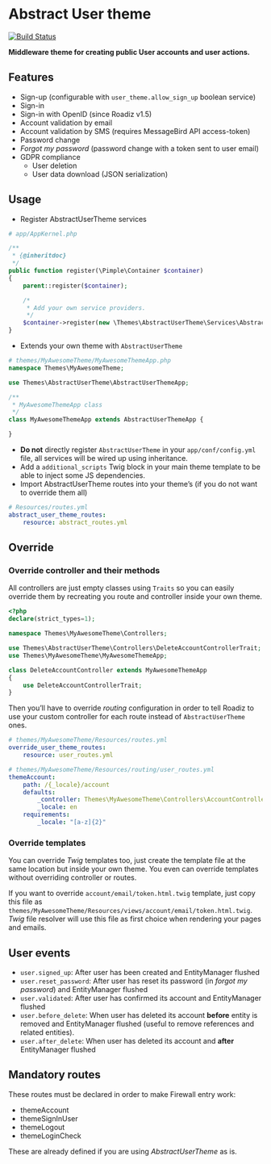 # Abstract User theme

[![Build Status](https://travis-ci.org/roadiz/AbstractUserTheme.svg?branch=master)](https://travis-ci.org/roadiz/AbstractUserTheme)

**Middleware theme for creating public User accounts and user actions.**

## Features

- Sign-up (configurable with `user_theme.allow_sign_up` boolean service)
- Sign-in
- Sign-in with OpenID (since Roadiz v1.5)
- Account validation by email
- Account validation by SMS (requires MessageBird API access-token)
- Password change
- *Forgot my password* (password change with a token sent to user email)
- GDPR compliance
    - User deletion
    - User data download (JSON serialization)

## Usage

- Register AbstractUserTheme services 

```php
# app/AppKernel.php

/**
 * {@inheritdoc}
 */
public function register(\Pimple\Container $container)
{
    parent::register($container);

    /*
     * Add your own service providers.
     */
    $container->register(new \Themes\AbstractUserTheme\Services\AbstractUserThemeProvider());
}
```

- Extends your own theme with `AbstractUserTheme`

```php
# themes/MyAwesomeTheme/MyAwesomeThemeApp.php
namespace Themes\MyAwesomeTheme;

use Themes\AbstractUserTheme\AbstractUserThemeApp;

/**
 * MyAwesomeThemeApp class
 */
class MyAwesomeThemeApp extends AbstractUserThemeApp {

}
```

- **Do not** directly register `AbstractUserTheme` in your `app/conf/config.yml` file, all services will be wired up using inheritance.
- Add a `additional_scripts` Twig block in your main theme template to be able to inject some JS dependencies.
- Import AbstractUserTheme routes into your theme’s (if you do not want to override them all)
```yaml
# Resources/routes.yml
abstract_user_theme_routes:
    resource: abstract_routes.yml
```

## Override

### Override controller and their methods

All controllers are just empty classes using `Traits` so you can easily override them by recreating you route and controller inside your own theme.

```php
<?php
declare(strict_types=1);

namespace Themes\MyAwesomeTheme\Controllers;

use Themes\AbstractUserTheme\Controllers\DeleteAccountControllerTrait;
use Themes\MyAwesomeTheme\MyAwesomeThemeApp;

class DeleteAccountController extends MyAwesomeThemeApp
{
    use DeleteAccountControllerTrait;
}
```

Then you’ll have to override *routing* configuration in order to tell Roadiz to use your custom controller for each route instead of `AbstractUserTheme` ones.

```yaml
# themes/MyAwesomeTheme/Resources/routes.yml
override_user_theme_routes:
    resource: user_routes.yml
```

```yaml
# themes/MyAwesomeTheme/Resources/routing/user_routes.yml
themeAccount:
    path: /{_locale}/account
    defaults:
        _controller: Themes\MyAwesomeTheme\Controllers\AccountController::accountAction
        _locale: en
    requirements:
        _locale: "[a-z]{2}"

```

### Override templates
You can override *Twig* templates too, just create the template file at the same location but inside your own theme. You even can override templates without overriding controller or routes.

If you want to override `account/email/token.html.twig` template, just copy this file as `themes/MyAwesomeTheme/Resources/views/account/email/token.html.twig`. *Twig* file resolver will use this file as first choice when rendering your pages and emails.

## User events

- `user.signed_up`: After user has been created and EntityManager flushed
- `user.reset_password`: After user has reset its password (in *forgot my password*) and EntityManager flushed
- `user.validated`: After user has confirmed its account and EntityManager flushed
- `user.before_delete`: When user has deleted its account **before** entity is removed and EntityManager flushed (useful to remove references and related entities).
- `user.after_delete`: When user has deleted its account and **after** EntityManager flushed

## Mandatory routes

These routes must be declared in order to make Firewall entry work:

- themeAccount
- themeSignInUser
- themeLogout
- themeLoginCheck

These are already defined if you are using *AbstractUserTheme* as is.
